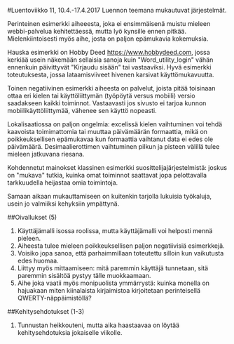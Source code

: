 #Luentoviikko 11, 10.4.-17.4.2017
Luennon teemana mukautuvat järjestelmät.

Perinteinen esimerkki aiheeesta, joka ei ensimmäisenä muistu mieleen webbi-palvelua kehitettäessä, mutta lyö kynsille ennen pitkää. Mielenkiintoisesti myös aihe, josta on paljon epämukavia kokemuksia.

Hauska esimerkki on Hobby Deed https://www.hobbydeed.com, jossa kerkiää usein näkemään sellaisia sanoja kuin  "Word_utility_login" vähän ennenkuin päivittyvät "Kirjaudu sisään" tai vastaaviksi. Hyvä esimerkki toteutuksesta, jossa lataamisviiveet hivenen karsivat käyttömukavuutta.

Toinen negatiivinen esimerkki aiheesta on palvelut, joista pitää toisinaan ottaa eri kielen tai käyttöliittymän (työpöytä versus mobiili) versio saadakseen kaikki toiminnot. Vastaavasti jos sivusto ei tarjoa kunnon mobiilikäyttöliittymää, vähenee sen käyttö nopeasti.

Lokalisaatiossa on paljon ongelmia: excelissä kielen vaihtuminen voi tehdä kaavoista toimimattomia tai muuttaa päivämäärän formaattia, mikä on poikkeuksellisen epämukavaa kun formaattia vaihtanut data ei edes ole päivämäärä. Desimaalierottimen vaihtuminen pilkun ja pisteen välillä tulee mieleen jatkuvana riesana.

Kohdennetut mainokset klassinen esimerkki suosittelijajärjestelmistä: joskus on "mukava" tutkia, kuinka omat toiminnot saattavat jopa pelottavalla tarkkuudella heijastaa omia toimintoja.

Samaan aikaan mukauttamiseen on kuitenkin tarjolla lukuisia työkaluja, usein jo valmiiksi kehyksiin ympättynä.

##Oivallukset (5)
1. Käyttäjämalli isossa roolissa, mutta käyttäjämalli voi helposti mennä pieleen.
1. Aiheesta tulee mieleen poikkeuksellisen paljon negatiivisiä esimerkkejä.
1. Voisiko jopa sanoa, että parhaimmillaan toteutettu silloin kun vaikutusta edes huomaa.
1. Liittyy myös mittaamiseen: mitä paremmin käyttäjä tunnetaan, sitä paremmin sisältöä pystyy tälle muokkaamaan.
1. Aihe joka vaatii myös monipuolista ymmärrystä: kuinka monella on hajuakaan miten kiinalaista kirjaimistoa kirjoitetaan perinteisellä QWERTY-näppäimistöllä?

##Kehitysehdotukset (1-3)
1. Tunnustan heikkouteni, mutta aika haastaavaa on löytää kehitysehdotuksia jokaiselle viikolle.
